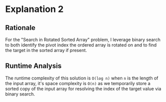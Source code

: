 # Explanation 2

## Rationale
For the "Search in Rotated Sorted Array" problem, I leverage binary search to both identify the pivot index the ordered array is rotated on and to find the target in the sorted array if present.

## Runtime Analysis
The runtime complexity of this solution is `O(log n)` when `n` is the length of the input array, it's space complexity is `O(n)` as we temporarily store a sorted copy of the input array for resolving the index of the target value via binary search.